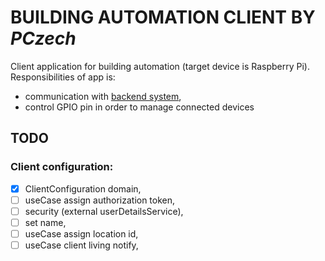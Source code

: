 # BUILDING AUTOMATION CLIENT BY *PCzech*

Client application for building automation (target device is Raspberry Pi).
Responsibilities of app is:
- communication with [backend system](https://github.com/czechp/building-automation-backend),
- control GPIO pin in order to manage connected devices

## TODO 

### Client configuration:
 - [x] ClientConfiguration domain,
 - [ ] useCase assign authorization token,
 - [ ] security (external userDetailsService),
 - [ ] set name,
 - [ ] useCase assign location id,
 - [ ] useCase client living notify,